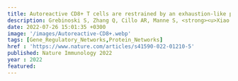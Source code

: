```yaml
---
title: Autoreactive CD8+ T cells are restrained by an exhaustion-like program that is maintained by LAG3
description: Grebinoski S, Zhang Q, Cillo AR, Manne S, <strong><u>Xiao H</u></strong>, Brunazzi EA, <strong><u>Tabib T</u></strong>, Cardello C, Lian CG, Murphy GF, Lafyatis R, Wherry EJ, <strong><u>Das J</u></strong>, Workman CJ, Vignali DAA
date: 2022-07-26 15:01:35 +0300
image: '/images/Autoreactive-CD8+.webp'
tags: [Gene_Regulatory_Networks,Protein_Networks]
href : 'https://www.nature.com/articles/s41590-022-01210-5'
published: Nature Immunology 2022
year : 2022
featured:
---
```

